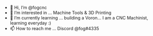 - 👋 Hi, I’m @fogcnc
- 👀 I’m interested in ... Machine Tools & 3D Printing
- 🌱 I’m currently learning ... building a Voron... I am a CNC Machinist, learning everyday :)
- 📫 How to reach me ... Discord @fog#4335

<!---
fogcnc/fogcnc is a ✨ special ✨ repository because its `README.md` (this file) appears on your GitHub profile.
You can click the Preview link to take a look at your changes.
--->
